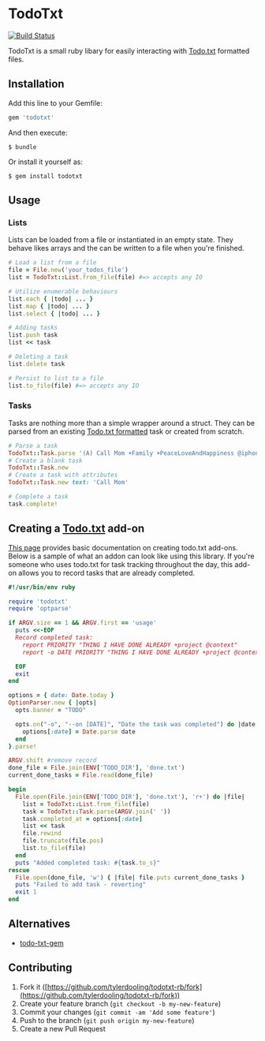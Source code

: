 # TodoTxt

[![Build
Status](https://travis-ci.org/tylerdooling/todotxt-rb.svg)](https://travis-ci.org/tylerdooling/todotxt-rb)

TodoTxt is a small ruby libary for easily interacting with [Todo.txt](http://todotxt.com) formatted files.

## Installation

Add this line to your Gemfile:

```ruby
gem 'todotxt'
```

And then execute:

    $ bundle

Or install it yourself as:

    $ gem install todotxt

## Usage

### Lists
Lists can be loaded from a file or instantiated in an empty state. They
behave likes arrays and the can be written to a file when you're
finished.

```ruby
# Load a list from a file
file = File.new('your_todos_file') 
list = TodoTxt::List.from_file(file) #=> accepts any IO

# Utilize enumerable behaviours
list.each { |todo| ... }
list.map { |todo| ... }
list.select { |todo| ... }

# Adding tasks
list.push task
list << task

# Deleting a task
list.delete task

# Persist to list to a file
list.to_file(file) #=> accepts any IO
```

### Tasks
Tasks are nothing more than a simple wrapper around a struct.  They can
be parsed from an existing [Todo.txt formatted](https://github.com/ginatrapani/todo.txt-cli/wiki/The-Todo.txt-Format) task or created from scratch.

```ruby
# Parse a task
TodoTxt::Task.parse '(A) Call Mom +Family +PeaceLoveAndHappiness @iphone'
# Create a blank task
TodoTxt::Task.new 
# Create a task with attributes
TodoTxt::Task.new text: 'Call Mom'

# Complete a task
task.complete!
```

## Creating a [Todo.txt](http://todotxt.com) add-on
[This page](https://github.com/ginatrapani/todo.txt-cli/wiki/Creating-and-Installing-Add-ons) provides basic documentation on creating todo.txt add-ons.
Below is a sample of what an addon can look like using this library.
If you're someone who uses todo.txt for task tracking throughout the
day, this add-on allows you to record tasks that are already completed.

```ruby
#!/usr/bin/env ruby

require 'todotxt'
require 'optparse'

if ARGV.size == 1 && ARGV.first == 'usage'
  puts <<-EOF
  Record completed task:
    report PRIORITY "THING I HAVE DONE ALREADY +project @context"
    report -o DATE PRIORITY "THING I HAVE DONE ALREADY +project @context"

  EOF
  exit
end

options = { date: Date.today }
OptionParser.new { |opts|
  opts.banner = "TODO"

  opts.on("-o", "--on [DATE]", "Date the task was completed") do |date|
    options[:date] = Date.parse date
  end
}.parse!

ARGV.shift #remove record
done_file = File.join(ENV['TODO_DIR'], 'done.txt')
current_done_tasks = File.read(done_file)

begin
  File.open(File.join(ENV['TODO_DIR'], 'done.txt'), 'r+') do |file|
    list = TodoTxt::List.from_file(file)
    task = TodoTxt::Task.parse(ARGV.join(' '))
    task.completed_at = options[:date]
    list << task
    file.rewind
    file.truncate(file.pos)
    list.to_file(file)
  end
  puts "Added completed task: #{task.to_s}"
rescue
  File.open(done_file, 'w') { |file| file.puts current_done_tasks }
  puts "Failed to add task - reverting"
  exit 1
end
```

## Alternatives
- [todo-txt-gem](https://github.com/samwho/todo-txt-gem)

## Contributing

1. Fork it ([https://github.com/tylerdooling/todotxt-rb/fork](https://github.com/tylerdooling/todotxt-rb/fork))
2. Create your feature branch (`git checkout -b my-new-feature`)
3. Commit your changes (`git commit -am 'Add some feature'`)
4. Push to the branch (`git push origin my-new-feature`)
5. Create a new Pull Request
